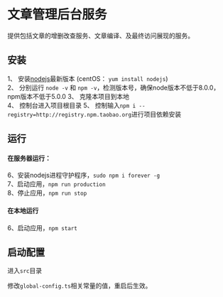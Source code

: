 # 文章管理后台服务

提供包括文章的增删改查服务、文章编译、及最终访问展现的服务。

## 安装

1、 安装[nodejs](https://nodejs.org/en/)最新版本  (centOS： `yum install nodejs`)  
2、 分别运行 `node -v` 和 `npm -v`，检测版本号，确保node版本不低于8.0.0，npm版本不低于5.0.0
3、 克隆本项目到本地  
4、 控制台进入项目根目录
5、 控制输入`npm i --registry=http://registry.npm.taobao.org`进行项目依赖安装  


## 运行

#### 在服务器运行：
6、安装nodejs进程守护程序，`sudo npm i forever -g`   
7、启动应用，`npm run production`  
8、停止应用，`npm run stop`  

#### 在本地运行

6、启动应用，`npm start` 

## 启动配置

进入`src`目录

修改`global-config.ts`相关常量的值，重启后生效。

